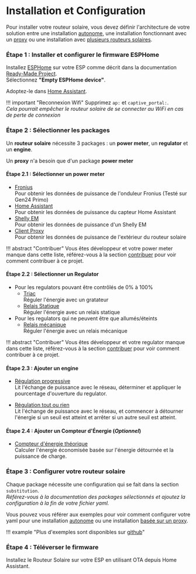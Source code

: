 # Installation et Configuration

Pour installer votre routeur solaire, vous devez définir l'architecture de votre solution entre une installation [autonome](firmware.md#configuration-autonome), une installation fonctionnant avec un [proxy](firmware.md#configuration-avec-proxy-de-compteur-denergie) ou une installation avec [plusieurs routeurs solaires](firmware.md#configuration-avec-plusieurs-routeurs-solaires).

### Étape 1 : Installer et configurer le firmware ESPHome

Installez [ESPHome](https://esphome.io) sur votre ESP comme décrit dans la documentation [Ready-Made Project](https://esphome.io/projects/).  
Sélectionnez **"Empty ESPHome device"**.

Adoptez-le dans [Home Assistant](https://home-assistant.io).

!!! important "Reconnexion Wifi"
    Supprimez `ap:` et `captive_portal:`.  
    *Cela pourrait empêcher le routeur solaire de se connecter au WiFi en cas de perte de connexion*

### Étape 2 : Sélectionner les packages

Un **routeur solaire** nécessite 3 packages : un **power meter**, un **regulator** et un **engine**.

Un **proxy** n'a besoin que d'un package **power meter**

#### Étape 2.1 : Sélectionner un power meter

* [Fronius](power_meter_fronius.md)  
    Pour obtenir les données de puissance de l'onduleur Fronius (Testé sur Gen24 Primo)
* [Home Assistant](power_meter_home_assistant.md)  
    Pour obtenir les données de puissance du capteur Home Assistant
* [Shelly EM](power_meter_shelly_em.md)  
    Pour obtenir les données de puissance d'un Shelly EM
* [Client Proxy](power_meter_proxy_client.md)  
    Pour obtenir les données de puissance de l'extérieur du routeur solaire

!!! abstract "Contribuer"
    Vous êtes développeur et votre power meter manque dans cette liste, référez-vous à la section [contribuer](contributing.md) pour voir comment contribuer à ce projet.

#### Étape 2.2 : Sélectionner un Regulator

* Pour les regulators pouvant être contrôlés de 0% à 100%
    * [Triac](regulator_triac.md)  
    Réguler l'énergie avec un gratateur
    * [Relais Statique](regulator_solid_state_relay.md)  
    Réguler l'énergie avec un relais statique
* Pour les regulators qui ne peuvent être que allumés/éteints
    * [Relais mécanique](regulator_mecanical_relay.md)  
    Réguler l'énergie avec un relais mécanique

!!! abstract "Contribuer"
    Vous êtes développeur et votre regulator manque dans cette liste, référez-vous à la section [contribuer](contributing.md) pour voir comment contribuer à ce projet.

#### Étape 2.3 : Ajouter un engine

* [Régulation progressive](engine.md)  
  Lit l'échange de puissance avec le réseau, déterminer et appliquer le pourcentage d'ouverture du regulator.

* [Régulation tout ou rien](engine_on_off.md)  
  Lit l'échange de puissance avec le réseau, et commencer à détourner l'énergie si un seuil est atteint et arrêter si un autre seuil est atteint.

#### Étape 2.4 : Ajouter un Compteur d'Énergie (*Optionnel*)

* [Compteur d'énergie théorique](energy_counter_theorical.md)  
  Calculer l'énergie économisée basée sur l'énergie détournée et la puissance de charge.

### Étape 3 : Configurer votre routeur solaire

Chaque package nécessite une configuration qui se fait dans la section `substitution`.  
*Référez-vous à la documentation des packages sélectionnés et ajoutez la configuration à la fin de votre fichier yaml.*

Vous pouvez vous référer aux exemples pour voir comment configurer votre yaml pour une installation [autonome](example_standalone.md) ou une installation [basée sur un proxy](example_proxy.md).

!!! example "Plus d'exemples sont disponibles sur [github](https://github.com/XavierBerger/Solar-Router-for-ESPHome)"

### Étape 4 : Téléverser le firmware

Installez le Routeur Solaire sur votre ESP en utilisant OTA depuis Home Assistant.

